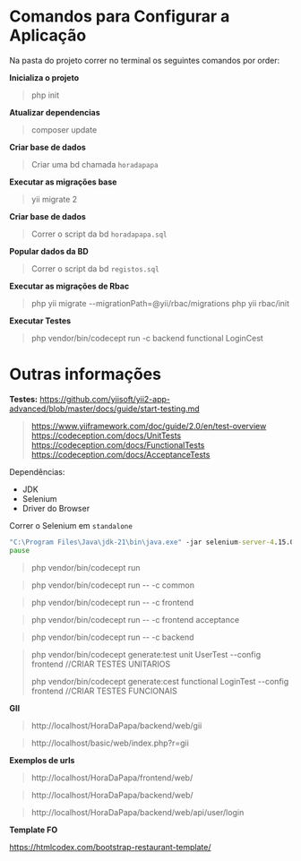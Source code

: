 # Comandos para Configurar a Aplicação

Na pasta do projeto correr no terminal os seguintes comandos por order:

**Inicializa o projeto**
>php init

**Atualizar dependencias**
>composer update

**Criar base de dados**
>Criar uma bd chamada `horadapapa`

**Executar as migrações base**
>yii migrate 2

**Criar base de dados**
>Correr o script da bd `horadapapa.sql`

**Popular dados da BD**
>Correr o script da bd `registos.sql`

**Executar as migrações de Rbac**
>php yii migrate --migrationPath=@yii/rbac/migrations
>php yii rbac/init

**Executar Testes**
>php vendor/bin/codecept run -c backend functional LoginCest

# Outras informações

**Testes:**
https://github.com/yiisoft/yii2-app-advanced/blob/master/docs/guide/start-testing.md
>https://www.yiiframework.com/doc/guide/2.0/en/test-overview
> https://codeception.com/docs/UnitTests
> https://codeception.com/docs/FunctionalTests
> https://codeception.com/docs/AcceptanceTests

Dependências:
- JDK
- Selenium
- Driver do Browser

Correr o Selenium em `standalone`
```bat
"C:\Program Files\Java\jdk-21\bin\java.exe" -jar selenium-server-4.15.0.jar standalone
pause
```

>php vendor/bin/codecept run

>php vendor/bin/codecept run -- -c common

>php vendor/bin/codecept run -- -c frontend

>php vendor/bin/codecept run -- -c frontend acceptance

>php vendor/bin/codecept run -- -c backend
 
> php vendor/bin/codecept generate:test unit UserTest --config frontend         //CRIAR TESTES UNITARIOS
> 
> php vendor/bin/codecept generate:cest functional LoginTest --config frontend //CRIAR TESTES FUNCIONAIS 



**GII**
>http://localhost/HoraDaPapa/backend/web/gii

>http://localhost/basic/web/index.php?r=gii

**Exemplos de urls**
>http://localhost/HoraDaPapa/frontend/web/

>http://localhost/HoraDaPapa/backend/web/

>http://localhost/HoraDaPapa/backend/web/api/user/login

**Template FO**

https://htmlcodex.com/bootstrap-restaurant-template/